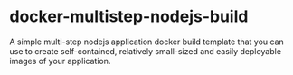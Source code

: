 # docker-multistep-nodejs-build
A simple multi-step nodejs application docker build template that you can use to create self-contained, relatively small-sized and easily deployable images of your application.

